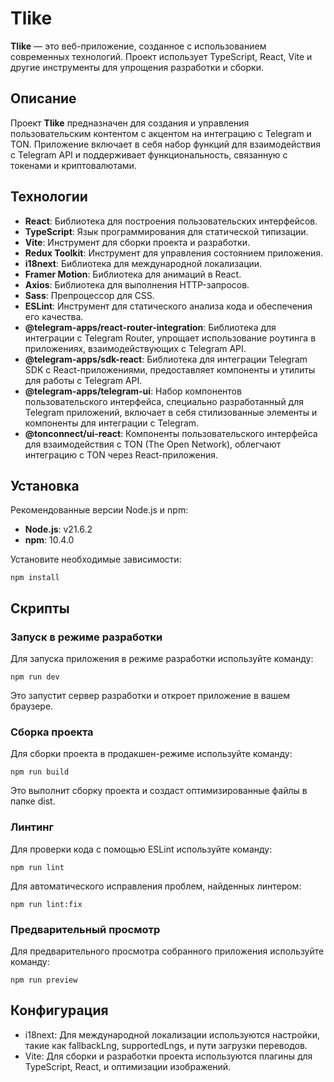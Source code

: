 # Tlike

**Tlike** — это веб-приложение, созданное с использованием современных технологий. Проект использует TypeScript, React, Vite и другие инструменты для упрощения разработки и сборки.

## Описание

Проект **Tlike** предназначен для создания и управления пользовательским контентом с акцентом на интеграцию с Telegram и TON. Приложение включает в себя набор функций для взаимодействия с Telegram API и поддерживает функциональность, связанную с токенами и криптовалютами.

## Технологии

- **React**: Библиотека для построения пользовательских интерфейсов.
- **TypeScript**: Язык программирования для статической типизации.
- **Vite**: Инструмент для сборки проекта и разработки.
- **Redux Toolkit**: Инструмент для управления состоянием приложения.
- **i18next**: Библиотека для международной локализации.
- **Framer Motion**: Библиотека для анимаций в React.
- **Axios**: Библиотека для выполнения HTTP-запросов.
- **Sass**: Препроцессор для CSS.
- **ESLint**: Инструмент для статического анализа кода и обеспечения его качества.
- **@telegram-apps/react-router-integration**: Библиотека для интеграции с Telegram Router, упрощает использование роутинга в приложениях, взаимодействующих с Telegram API.
- **@telegram-apps/sdk-react**: Библиотека для интеграции Telegram SDK с React-приложениями, предоставляет компоненты и утилиты для работы с Telegram API.
- **@telegram-apps/telegram-ui**: Набор компонентов пользовательского интерфейса, специально разработанный для Telegram приложений, включает в себя стилизованные элементы и компоненты для интеграции с Telegram.
- **@tonconnect/ui-react**: Компоненты пользовательского интерфейса для взаимодействия с TON (The Open Network), облегчают интеграцию с TON через React-приложения.

## Установка

Рекомендованные версии Node.js и npm:

- **Node.js**: v21.6.2
- **npm**: 10.4.0

Установите необходимые зависимости:

```
npm install
```

## Скрипты

### Запуск в режиме разработки

Для запуска приложения в режиме разработки используйте команду:

```
npm run dev
```

Это запустит сервер разработки и откроет приложение в вашем браузере.

### Сборка проекта

Для сборки проекта в продакшен-режиме используйте команду:

```
npm run build
```

Это выполнит сборку проекта и создаст оптимизированные файлы в папке dist.

### Линтинг

Для проверки кода с помощью ESLint используйте команду:

```
npm run lint
```

Для автоматического исправления проблем, найденных линтером:

```
npm run lint:fix
```

### Предварительный просмотр

Для предварительного просмотра собранного приложения используйте команду:

```
npm run preview
```

## Конфигурация

- i18next: Для международной локализации используются настройки, такие как fallbackLng, supportedLngs, и пути загрузки переводов.
- Vite: Для сборки и разработки проекта используются плагины для TypeScript, React, и оптимизации изображений.
